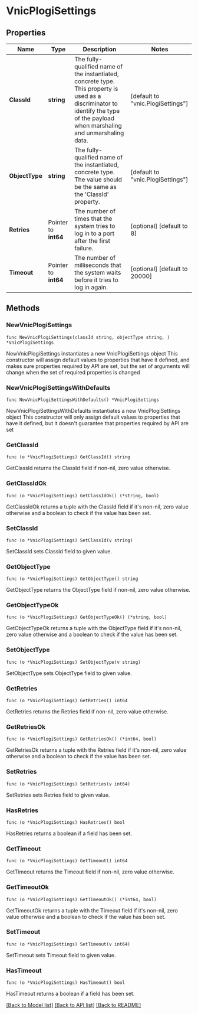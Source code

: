 # VnicPlogiSettings

## Properties

Name | Type | Description | Notes
------------ | ------------- | ------------- | -------------
**ClassId** | **string** | The fully-qualified name of the instantiated, concrete type. This property is used as a discriminator to identify the type of the payload when marshaling and unmarshaling data. | [default to "vnic.PlogiSettings"]
**ObjectType** | **string** | The fully-qualified name of the instantiated, concrete type. The value should be the same as the &#39;ClassId&#39; property. | [default to "vnic.PlogiSettings"]
**Retries** | Pointer to **int64** | The number of times that the system tries to log in to a port after the first failure. | [optional] [default to 8]
**Timeout** | Pointer to **int64** | The number of milliseconds that the system waits before it tries to log in again. | [optional] [default to 20000]

## Methods

### NewVnicPlogiSettings

`func NewVnicPlogiSettings(classId string, objectType string, ) *VnicPlogiSettings`

NewVnicPlogiSettings instantiates a new VnicPlogiSettings object
This constructor will assign default values to properties that have it defined,
and makes sure properties required by API are set, but the set of arguments
will change when the set of required properties is changed

### NewVnicPlogiSettingsWithDefaults

`func NewVnicPlogiSettingsWithDefaults() *VnicPlogiSettings`

NewVnicPlogiSettingsWithDefaults instantiates a new VnicPlogiSettings object
This constructor will only assign default values to properties that have it defined,
but it doesn't guarantee that properties required by API are set

### GetClassId

`func (o *VnicPlogiSettings) GetClassId() string`

GetClassId returns the ClassId field if non-nil, zero value otherwise.

### GetClassIdOk

`func (o *VnicPlogiSettings) GetClassIdOk() (*string, bool)`

GetClassIdOk returns a tuple with the ClassId field if it's non-nil, zero value otherwise
and a boolean to check if the value has been set.

### SetClassId

`func (o *VnicPlogiSettings) SetClassId(v string)`

SetClassId sets ClassId field to given value.


### GetObjectType

`func (o *VnicPlogiSettings) GetObjectType() string`

GetObjectType returns the ObjectType field if non-nil, zero value otherwise.

### GetObjectTypeOk

`func (o *VnicPlogiSettings) GetObjectTypeOk() (*string, bool)`

GetObjectTypeOk returns a tuple with the ObjectType field if it's non-nil, zero value otherwise
and a boolean to check if the value has been set.

### SetObjectType

`func (o *VnicPlogiSettings) SetObjectType(v string)`

SetObjectType sets ObjectType field to given value.


### GetRetries

`func (o *VnicPlogiSettings) GetRetries() int64`

GetRetries returns the Retries field if non-nil, zero value otherwise.

### GetRetriesOk

`func (o *VnicPlogiSettings) GetRetriesOk() (*int64, bool)`

GetRetriesOk returns a tuple with the Retries field if it's non-nil, zero value otherwise
and a boolean to check if the value has been set.

### SetRetries

`func (o *VnicPlogiSettings) SetRetries(v int64)`

SetRetries sets Retries field to given value.

### HasRetries

`func (o *VnicPlogiSettings) HasRetries() bool`

HasRetries returns a boolean if a field has been set.

### GetTimeout

`func (o *VnicPlogiSettings) GetTimeout() int64`

GetTimeout returns the Timeout field if non-nil, zero value otherwise.

### GetTimeoutOk

`func (o *VnicPlogiSettings) GetTimeoutOk() (*int64, bool)`

GetTimeoutOk returns a tuple with the Timeout field if it's non-nil, zero value otherwise
and a boolean to check if the value has been set.

### SetTimeout

`func (o *VnicPlogiSettings) SetTimeout(v int64)`

SetTimeout sets Timeout field to given value.

### HasTimeout

`func (o *VnicPlogiSettings) HasTimeout() bool`

HasTimeout returns a boolean if a field has been set.


[[Back to Model list]](../README.md#documentation-for-models) [[Back to API list]](../README.md#documentation-for-api-endpoints) [[Back to README]](../README.md)


